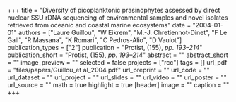 +++
title = "Diversity of picoplanktonic prasinophytes assessed by direct nuclear SSU rDNA sequencing of environmental samples and novel isolates retrieved from oceanic and coastal marine ecosystems"
date = "2004-01-01"
authors = ["Laure Guillou", "W Eikrem", "M.-J. Chretiennot-Dinet", "F Le Gall", "R Massana", "K Romari", "C Pedros-Alio", "D Vaulot"]
publication_types = ["2"]
publication = "Protist, (155), _pp. 193–214_"
publication_short = "Protist, (155), _pp. 193–214_"
abstract = ""
abstract_short = ""
image_preview = ""
selected = false
projects = ["rcc"]
tags = []
url_pdf = "files/papers/Guillou_et al_2004.pdf"
url_preprint = ""
url_code = ""
url_dataset = ""
url_project = ""
url_slides = ""
url_video = ""
url_poster = ""
url_source = ""
math = true
highlight = true
[header]
image = ""
caption = ""
+++
